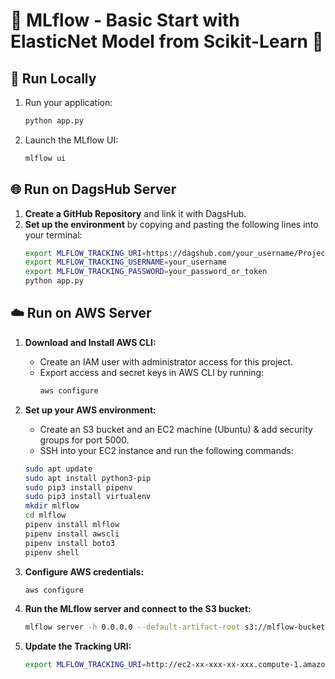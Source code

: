 # 🎉 MLflow - Basic Start with ElasticNet Model from Scikit-Learn 🎉

## 🚀 Run Locally
1. Run your application:
    ```bash
    python app.py
    ```
2. Launch the MLflow UI:
    ```bash
    mlflow ui
    ```

## 🌐 Run on DagsHub Server
1. **Create a GitHub Repository** and link it with DagsHub.
2. **Set up the environment** by copying and pasting the following lines into your terminal:
    ```bash
    export MLFLOW_TRACKING_URI=https://dagshub.com/your_username/Project_Name
    export MLFLOW_TRACKING_USERNAME=your_username
    export MLFLOW_TRACKING_PASSWORD=your_password_or_token
    python app.py
    ```

## ☁️ Run on AWS Server

1. **Download and Install AWS CLI:**
    - Create an IAM user with administrator access for this project.
    - Export access and secret keys in AWS CLI by running:
      ```bash
      aws configure
      ```

2. **Set up your AWS environment:**
    - Create an S3 bucket and an EC2 machine (Ubuntu) & add security groups for port 5000.
    - SSH into your EC2 instance and run the following commands:

    ```bash
    sudo apt update
    sudo apt install python3-pip
    sudo pip3 install pipenv
    sudo pip3 install virtualenv
    mkdir mlflow
    cd mlflow
    pipenv install mlflow
    pipenv install awscli
    pipenv install boto3
    pipenv shell
    ```

3. **Configure AWS credentials:**
    ```bash
    aws configure
    ```

4. **Run the MLflow server and connect to the S3 bucket:**
    ```bash
    mlflow server -h 0.0.0.0 --default-artifact-root s3://mlflow-bucket
    ```

5. **Update the Tracking URI:**
    ```bash
    export MLFLOW_TRACKING_URI=http://ec2-xx-xxx-xx-xxx.compute-1.amazonaws.com:5000
    ```

